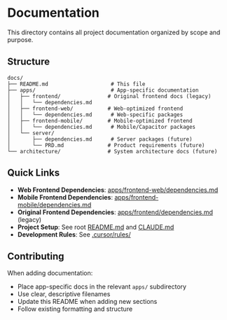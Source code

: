 # Documentation

This directory contains all project documentation organized by scope and purpose.

## Structure

```
docs/
├── README.md                    # This file
├── apps/                        # App-specific documentation
│   ├── frontend/               # Original frontend docs (legacy)
│   │   └── dependencies.md      
│   ├── frontend-web/           # Web-optimized frontend
│   │   └── dependencies.md      # Web-specific packages
│   ├── frontend-mobile/        # Mobile-optimized frontend  
│   │   └── dependencies.md      # Mobile/Capacitor packages
│   └── server/                 
│       ├── dependencies.md      # Server packages (future)
│       └── PRD.md              # Product requirements (future)
└── architecture/               # System architecture docs (future)
```

## Quick Links

- **Web Frontend Dependencies**: [apps/frontend-web/dependencies.md](./apps/frontend-web/dependencies.md)
- **Mobile Frontend Dependencies**: [apps/frontend-mobile/dependencies.md](./apps/frontend-mobile/dependencies.md)
- **Original Frontend Dependencies**: [apps/frontend/dependencies.md](./apps/frontend/dependencies.md) (legacy)
- **Project Setup**: See root [README.md](../README.md) and [CLAUDE.md](../CLAUDE.md)
- **Development Rules**: See [.cursor/rules/](../.cursor/rules/)

## Contributing

When adding documentation:
- Place app-specific docs in the relevant `apps/` subdirectory
- Use clear, descriptive filenames
- Update this README when adding new sections
- Follow existing formatting and structure